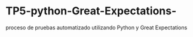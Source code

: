 # TP5-python-Great-Expectations-
proceso de pruebas automatizado utilizando Python y Great Expectations
